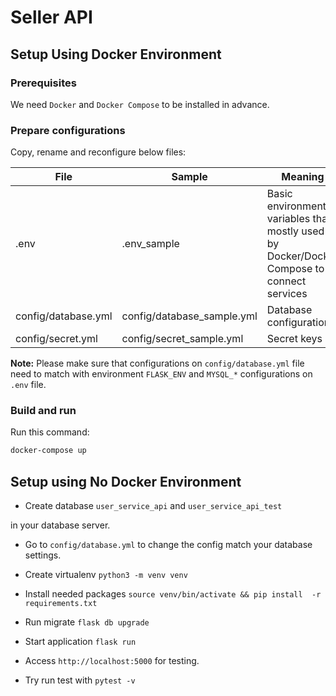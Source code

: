 
# Seller API

## Setup Using Docker Environment
### Prerequisites
We need `Docker` and `Docker Compose` to be installed in advance.

### Prepare configurations
Copy, rename and reconfigure below files:

| File                | Sample                     | Meaning                                                                                    |
|---------------------|----------------------------|--------------------------------------------------------------------------------------------|
| .env                | .env_sample                | Basic environment variables that mostly used by Docker/Docker Compose to connect services  |
| config/database.yml | config/database_sample.yml | Database configurations                                                                    |
| config/secret.yml   | config/secret_sample.yml   | Secret keys                                                                                |

**Note:**
Please make sure that configurations on `config/database.yml` file need to match with environment `FLASK_ENV` and `MYSQL_*` configurations on `.env` file.

### Build and run
Run this command:
```bash
docker-compose up
```

## Setup using No Docker Environment

* Create database `user_service_api` and `user_service_api_test`

in your database server.

* Go to `config/database.yml` to change the config match your database settings.

* Create virtualenv `python3 -m venv venv`

* Install needed packages `source venv/bin/activate && pip install  -r requirements.txt`

* Run migrate `flask db upgrade`

* Start application `flask run`

* Access `http://localhost:5000` for testing.

* Try run test with `pytest -v`


### 



